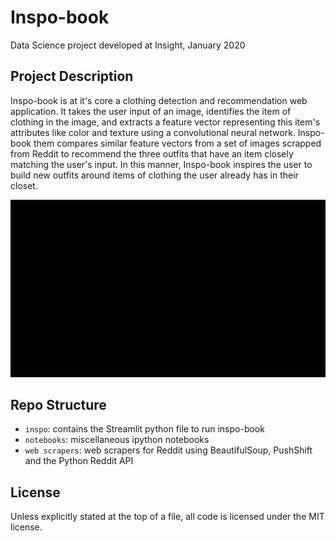 # Inspo-book
Data Science project developed at Insight, January 2020

## Project Description
Inspo-book is at it's core a clothing detection and recommendation web application. It takes the user input of an image, 
identifies the item of clothing in the image, and extracts a feature vector representing this item's attributes like 
color and texture using a convolutional neural network. Inspo-book them compares similar feature vectors from a set of 
images scrapped from Reddit to recommend the three outfits that have an item closely matching the user's input. In this manner, 
Inspo-book inspires the user to build new outfits around items of clothing the user already has in their closet. 

![inspo](inspo.gif)

## Repo Structure

+ `inspo`: contains the Streamlit python file to run inspo-book 
+ `notebooks`: miscellaneous ipython notebooks
+ `web scrapers`: web scrapers for Reddit using BeautifulSoup, PushShift and the Python Reddit API


## License
Unless explicitly stated at the top of a file, all code is licensed under the MIT license.
